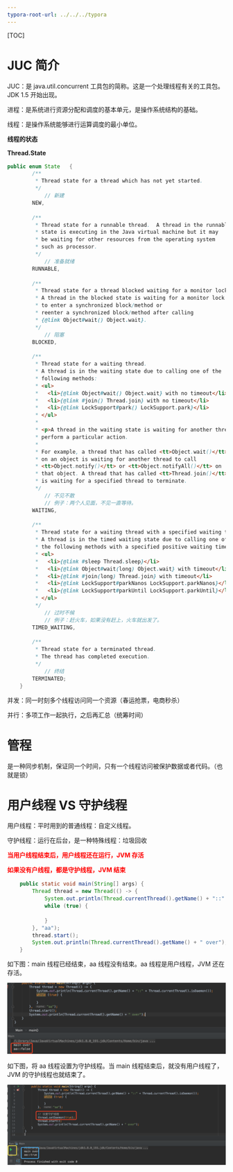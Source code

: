 ```yaml
---
typora-root-url: ../../../typora
---
```


[TOC]

# JUC 简介

JUC：是 java.util.concurrent 工具包的简称。这是一个处理线程有关的工具包。JDK 1.5 开始出现。

进程：是系统进行资源分配和调度的基本单元，是操作系统结构的基础。

线程：是操作系统能够进行运算调度的最小单位。

**线程的状态**

**Thread.State**

```java
public enum State   { 
        /**
         * Thread state for a thread which has not yet started.
         */
  			// 新建 
        NEW,

        /**
         * Thread state for a runnable thread.  A thread in the runnable
         * state is executing in the Java virtual machine but it may
         * be waiting for other resources from the operating system
         * such as processor.
         */
  			// 准备就绪
        RUNNABLE,

        /**
         * Thread state for a thread blocked waiting for a monitor lock.
         * A thread in the blocked state is waiting for a monitor lock
         * to enter a synchronized block/method or
         * reenter a synchronized block/method after calling
         * {@link Object#wait() Object.wait}.
         */
  			// 阻塞
        BLOCKED,

        /**
         * Thread state for a waiting thread.
         * A thread is in the waiting state due to calling one of the
         * following methods:
         * <ul>
         *   <li>{@link Object#wait() Object.wait} with no timeout</li>
         *   <li>{@link #join() Thread.join} with no timeout</li>
         *   <li>{@link LockSupport#park() LockSupport.park}</li>
         * </ul>
         *
         * <p>A thread in the waiting state is waiting for another thread to
         * perform a particular action.
         *
         * For example, a thread that has called <tt>Object.wait()</tt>
         * on an object is waiting for another thread to call
         * <tt>Object.notify()</tt> or <tt>Object.notifyAll()</tt> on
         * that object. A thread that has called <tt>Thread.join()</tt>
         * is waiting for a specified thread to terminate.
         */
  			// 不见不散
  			// 例子：两个人见面，不见一直等待。
        WAITING,

        /**
         * Thread state for a waiting thread with a specified waiting time.
         * A thread is in the timed waiting state due to calling one of
         * the following methods with a specified positive waiting time:
         * <ul>
         *   <li>{@link #sleep Thread.sleep}</li>
         *   <li>{@link Object#wait(long) Object.wait} with timeout</li>
         *   <li>{@link #join(long) Thread.join} with timeout</li>
         *   <li>{@link LockSupport#parkNanos LockSupport.parkNanos}</li>
         *   <li>{@link LockSupport#parkUntil LockSupport.parkUntil}</li>
         * </ul>
         */
   			// 过时不候
  			// 例子：赶火车，如果没有赶上，火车就出发了。
        TIMED_WAITING,

        /**
         * Thread state for a terminated thread.
         * The thread has completed execution.
         */
  			// 终结
        TERMINATED;
    }
```



并发：同一时刻多个线程访问同一个资源（春运抢票，电商秒杀）

并行：多项工作一起执行，之后再汇总（统筹时间）



# 管程

是一种同步机制，保证同一个时间，只有一个线程访问被保护数据或者代码。（也就是锁）

 

# 用户线程 VS 守护线程

用户线程：平时用到的普通线程：自定义线程。

守护线程：运行在后台，是一种特殊线程：垃圾回收

<font color=red>**当用户线程结束后，用户线程还在运行，JVM 存活**</font>

<font color=red>**如果没有户线程，都是守护线程，JVM 结束**</font>



```java
    public static void main(String[] args) {
        Thread thread = new Thread(() -> {
            System.out.println(Thread.currentThread().getName() + "::" + Thread.currentThread().isDaemon());
            while (true) {

            }
        }, "aa");
        thread.start();
        System.out.println(Thread.currentThread().getName() + " over");
    }
```



如下图：main 线程已经结束，aa 线程没有结束。aa 线程是用户线程，JVM 还在存活。

![](/images/juc/WX20230216-152547@2x.png)



如下图，将 aa 线程设置为守护线程。当 main 线程结束后，就没有用户线程了，JVM 的守护线程也就结束了。

![](/images/juc/WX20230216-152933@2x.png)






